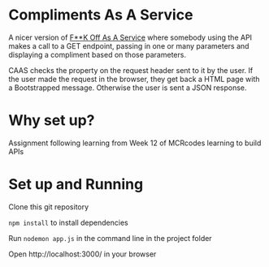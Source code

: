 # Compliments As A Service

A nicer version of [F**K Off As A Service](https://www.foaas.com/) where somebody using the API makes a call to a GET endpoint, passing in one or many parameters and displaying a compliment based on those parameters. 

CAAS checks the property on the request header sent to it by the user. If the user made the request in the browser, they get back a HTML page with a Bootstrapped message. Otherwise the user is sent a JSON response.

# Why set up?
Assignment following learning from Week 12 of MCRcodes learning to build APIs

# Set up and Running
Clone this git repository

`npm install` to install dependencies

Run `nodemon app.js` in the command line in the project folder

Open http://localhost:3000/ in your browser


